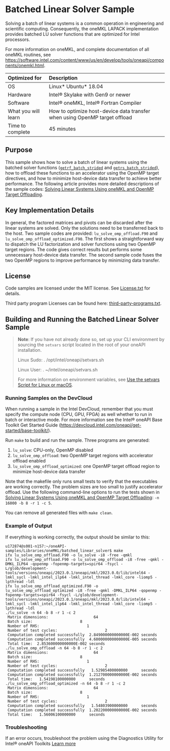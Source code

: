 # Batched Linear Solver Sample
Solving a batch of linear systems is a common operation in engineering and scientific computing.
Consequently, the oneMKL LAPACK implementation provides batched LU solver functions that are optimized
for Intel processors.

For more information on oneMKL, and complete documentation of all oneMKL routines, see https://software.intel.com/content/www/us/en/develop/tools/oneapi/components/onemkl.html.

| Optimized for       | Description
|:---                 |:---
| OS                  | Linux* Ubuntu* 18.04
| Hardware            | Intel&reg; Skylake with Gen9 or newer
| Software            | Intel&reg; oneMKL, Intel&reg; Fortran Compiler
| What you will learn | How to optimize host-device data transfer when using OpenMP target offload
| Time to complete    | 45 minutes

## Purpose
This sample shows how to solve a batch of linear systems using the batched solver functions
([``getrf_batch_strided``](https://www.intel.com/content/www/us/en/docs/onemkl/developer-reference-fortran/2023-1/getrf-batch-strided.html) and [``getrs_batch_strided``](https://www.intel.com/content/www/us/en/docs/onemkl/developer-reference-fortran/2023-1/getrs-batch-strided.html)), how to offload these functions to an accelerator using the OpenMP target directives, and how to minimize host-device data transfer to achieve better performance. The following article provides more detailed descriptions of the sample codes: [Solving Linear Systems Using oneMKL and OpenMP Target Offloading](https://www.intel.com/content/www/us/en/developer/articles/technical/solve-linear-systems-onemkl-openmp-target-offload.html).

## Key Implementation Details
In general, the factored matrices and pivots can be discarded after the linear systems are solved. Only the solutions
need to be transferred back to the host. Two sample codes are provided: `lu_solve_omp_offload.F90` and
`lu_solve_omp_offload_optimized.F90`. The first shows a straightforward way to
dispatch the LU factorization and solver functions using two OpenMP target regions. The code gives correct results
but performs some unnecessary host-device data transfer. The second sample code fuses the two OpenMP regions to
improve performance by minimizing data transfer.

## License
Code samples are licensed under the MIT license. See [License.txt](https://github.com/oneapi-src/oneAPI-samples/blob/master/License.txt) for details.

Third party program Licenses can be found here: [third-party-programs.txt](https://github.com/oneapi-src/oneAPI-samples/blob/master/third-party-programs.txt).

## Building and Running the Batched Linear Solver Sample
> **Note**: If you have not already done so, set up your CLI
> environment by sourcing  the `setvars` script located in
> the root of your oneAPI installation.
>
> Linux Sudo: . /opt/intel/oneapi/setvars.sh
>
> Linux User: . ~/intel/oneapi/setvars.sh
>
>For more information on environment variables, see [Use the setvars Script for Linux or macOS](https://www.intel.com/content/www/us/en/develop/documentation/oneapi-programming-guide/top/oneapi-development-environment-setup/use-the-setvars-script-with-linux-or-macos.html).

### Running Samples on the DevCloud
When running a sample in the Intel DevCloud, remember that you must specify the compute node (CPU, GPU, FPGA) as well whether to run in batch or interactive mode. For more information see the Intel® oneAPI Base Toolkit Get Started Guide (https://devcloud.intel.com/oneapi/get-started/base-toolkit/).

Run `make` to build and run the sample. Three programs are generated: 

1. `lu_solve`: CPU-only, OpenMP disabled
2. `lu_solve_omp_offload`: two OpenMP target regions with accelerator offload enabled
3. `lu_solve_omp_offload_optimized`: one OpenMP target offload region to minimize host-device data transfer

Note that the makefile only runs small tests to verify that the executables are working correctly. The problem sizes are too small to justify accelerator offload. Use the following command-line options to run the tests shown in [Solving Linear Systems Using oneMKL and OpenMP Target Offloading](https://www.intel.com/content/www/us/en/developer/articles/technical/solve-linear-systems-onemkl-openmp-target-offload.html): `-n 16000 -b 8 -r 1 -c 5`.

You can remove all generated files with `make clean`.

### Example of Output
If everything is working correctly, the output should be similar to this:
```
u172874@s001-n157:~/oneAPI-samples/Libraries/oneMKL/batched_linear_solver$ make
ifx lu_solve_omp_offload.F90 -o lu_solve -i8 -free -qmkl
ifx lu_solve_omp_offload.F90 -o lu_solve_omp_offload -i8 -free -qmkl -DMKL_ILP64 -qopenmp -fopenmp-targets=spir64 -fsycl -L/glob/development-tools/versions/oneapi/2023.0.1/oneapi/mkl/2023.0.0/lib/intel64 -lmkl_sycl -lmkl_intel_ilp64 -lmkl_intel_thread -lmkl_core -liomp5 -lpthread -ldl
ifx lu_solve_omp_offload_optimized.F90 -o lu_solve_omp_offload_optimized -i8 -free -qmkl -DMKL_ILP64 -qopenmp -fopenmp-targets=spir64 -fsycl -L/glob/development-tools/versions/oneapi/2023.0.1/oneapi/mkl/2023.0.0/lib/intel64 -lmkl_sycl -lmkl_intel_ilp64 -lmkl_intel_thread -lmkl_core -liomp5 -lpthread -ldl
./lu_solve -n 64 -b 8 -r 1 -c 2
 Matrix dimensions:                    64
 Batch size:                     8
 Number of RHS:                     1
 Number of test cycles:                     2
 Computation completed successfully  2.849000000000000E-002 seconds
 Computation completed successfully  4.600000000000000E-005 seconds
 Total time:  2.853600000000000E-002 seconds
./lu_solve_omp_offload -n 64 -b 8 -r 1 -c 2
 Matrix dimensions:                    64
 Batch size:                     8
 Number of RHS:                     1
 Number of test cycles:                     2
 Computation completed successfully   1.52985400000000      seconds
 Computation completed successfully  1.212700000000000E-002 seconds
 Total time:   1.54198100000000      seconds
./lu_solve_omp_offload_optimized -n 64 -b 8 -r 1 -c 2
 Matrix dimensions:                    64
 Batch size:                     8
 Number of RHS:                     1
 Number of test cycles:                     2
 Computation completed successfully   1.54803900000000      seconds
 Computation completed successfully  1.202200000000000E-002 seconds
 Total time:   1.56006100000000      seconds
```

### Troubleshooting
If an error occurs, troubleshoot the problem using the Diagnostics Utility for Intel® oneAPI Toolkits
[Learn more](https://www.intel.com/content/www/us/en/docs/oneapi/user-guide-diagnostic-utility/2023-1/overview.html)
